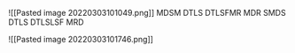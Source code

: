 ![[Pasted image 20220303101049.png]]
MDSM DTLS DTLSFMR MDR SMDS DTLS DTLSLSF MRD

![[Pasted image 20220303101746.png]]

